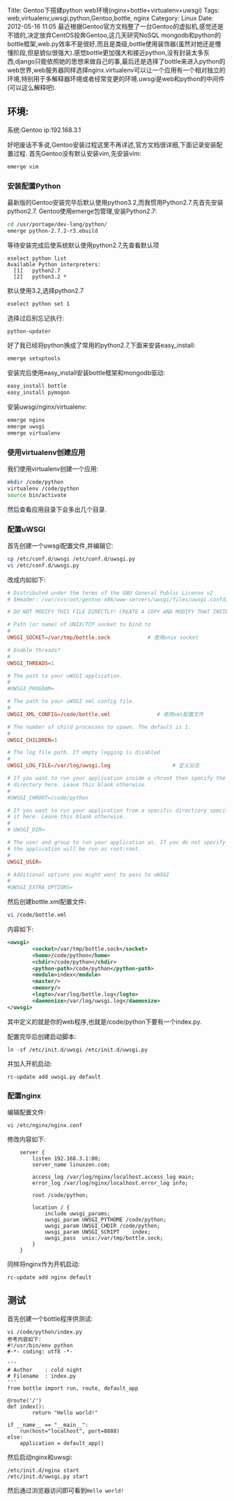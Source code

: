 Title: Gentoo下搭建python web环境(nginx+bottle+virtualenv+uwsgi)
Tags: web,virtualenv,uwsgi,python,Gentoo,bottle, nginx
Category: Linux
Date: 2012-05-16 11:05
最近根据Gentoo官方文档整了一台Gentoo的虚拟机,感觉还是不错的,决定放弃CentOS投奔Gentoo,这几天研究NoSQL mongodb和python的bottle框架,web.py效率不是很好,而且是类级,bottle使用装饰器(虽然对她还是懵懂阶段,但是貌似很强大).感觉bottle更加强大和接近python,没有封装太多东西,django只能依照她的思想来做自己的事,最后还是选择了bottle来进入python的web世界,web服务器同样选择nginx.virtualenv可以让一个应用有一个相对独立的环境,特别用于多解释器环境或者经常变更的环境.uwsgi是web和python的中间件(可以这么解释吧).

## 环境:
系统:Gentoo
ip:192.168.3.1

好吧废话不多说,Gentoo安装过程这里不再详述,官方文档很详细,下面记录安装配置过程.
首先Gentoo没有默认安装vim,先安装vim:
```python
emerge vim
```
### 安装配置Python
最新版的Gentoo安装完毕后默认使用python3.2,而我惯用Python2.7.先首先安装python2.7.
Gentoo使用emerge包管理,安装Python2.7:
```bash
cd /usr/portage/dev-lang/python/
emerge python-2.7.2-r3.ebuild
```
等待安装完成后使系统默认使用python2.7,先查看默认项
```
eselect python list
Available Python interpreters:
  [1]   python2.7 
  [2]   python3.2 *
```
默认使用3.2,选择python2.7
```bash
eselect python set 1
```
选择过后别忘记执行:
```bash
python-updater
```
好了我已经将python换成了常用的python2.7,下面来安装easy_install:
```bash
emerge setuptools
```
安装完后使用easy_install安装bottle框架和mongodb驱动:
```bash
easy_install bottle
easy_install pymogon
```
安装uwsgi/nginx/virtualenv:
```bash
emerge nginx
emerge uwsgi
emerge virtualenv
```
### 使用virtualenv创建应用
我们使用virtualenv创建一个应用:
```bash
mkdir /code/python
virtualenv /code/python
source bin/activate
```
然后查看应用目录下会多出几个目录.
### 配置uWSGI
首先创建一个uwsgi配置文件,并编辑它:
```bash
cp /etc/conf.d/uwsgi /etc/conf.d/uwsgi.py
vi /etc/conf.d/uwsgi.py
```
改成内如如下:
```conf
# Distributed under the terms of the GNU General Public License v2
# $Header: /var/cvsroot/gentoo-x86/www-servers/uwsgi/files/uwsgi.confd,v 1.1 2011/05/31 19:49:07 maksbotan Exp $

# DO NOT MODIFY THIS FILE DIRECTLY! CREATE A COPY AND MODIFY THAT INSTEAD!

# Path (or name) of UNIX/TCP socket to bind to
#
UWSGI_SOCKET=/var/tmp/bottle.sock            # 使用unix socket

# Enable threads?
#
UWSGI_THREADS=1

# The path to your uWSGI application.
#
#UWSGI_PROGRAM=

# The path to your uWSGI xml config file.
#
UWSGI_XML_CONFIG=/code/bottle.xml               # 使用xml配置文件

# The number of child processes to spawn. The default is 1.
#
UWSGI_CHILDREN=1

# The log file path. If empty logging is disabled
#
UWSGI_LOG_FILE=/var/log/uwsgi.log                    # 定义日志

# If you want to run your application inside a chroot then specify the
# directory here. Leave this blank otherwise.
#
#UWSGI_CHROOT=/code/python

# If you want to run your application from a specific directiory specify
# it here. Leave this blank otherwise.
#
# UWSGI_DIR=

# The user and group to run your application as. If you do not specify these,
# the application will be run as root:root.
#
UWSGI_USER=

# Additional options you might want to pass to uWSGI
#
#UWSGI_EXTRA_OPTIONS=
```
然后创建bottle.xml配置文件:
```bash
vi /code/bottle.xml
```
内容如下:
```xml
<uwsgi>
        <socket>/var/tmp/bottle.sock</socket>
        <home>/code/python</home>
        <chdir>/code/python</chdir>
        <python-path>/code/python</python-path>
        <module>index</module>
        <master/>
        <memory/>
        <logto>/var/log/bottle.log</logto>
        <daemonize>/var/log/uwsgi.log</daemonize>
</uwsgi>
```
其中<module></module>定义的就是你的web程序,也就是/code/python下要有一个index.py.

配置完毕后创建启动脚本:
```
ln -sf /etc/init.d/uwsgi /etc/init.d/uwsgi.py
```
并加入开机启动:
```
rc-update add uwsgi.py default
```
### 配置nginx
编辑配置文件:
```
vi /etc/nginx/nginx.conf
```
修改内容如下:
```
    server {
        listen 192.168.3.1:80;
        server_name linuxzen.com;

        access_log /var/log/nginx/localhost.access_log main;
        error_log /var/log/nginx/localhost.error_log info;

        root /code/python;

        location / { 
            include uwsgi_params;
            uwsgi_param UWSGI_PYTHOME /code/python;
            uwsgi_param UWSGI_CHDIR /code/python;                               
            uwsgi_param UWSGI_SCRIPT    index;
            uwsgi_pass  unix:/var/tmp/bottle.sock;
        }   
    }
```
同样将nginx作为开机启动:
```
rc-update add nginx default
```
## 测试
首先创建一个bottle程序供测试:
```
vi /code/python/index.py
参考内容如下:
#!/usr/bin/env python
#-*- coding: utf8 -*-

'''
# Author    : cold night
# Filename  : index.py                                                          
'''
from bottle import run, route, default_app

@route('/')
def index():
        return "Hello world!"

if __name__ == "__main__":
    run(host="localhost", port=8888)
else:
    application = default_app()
```
然后启动nginx和uwsgi:
```
/etc/init.d/nginx start
/etc/init.d/uwsgi.py start
```
然后通过浏览器访问即可看到`Hello world!`
